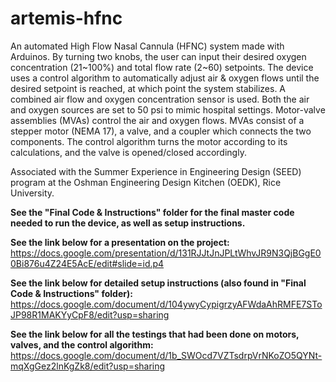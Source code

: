 # artemis-hfnc
An automated High Flow Nasal Cannula (HFNC) system made with Arduinos. By turning two knobs, the user can input their desired oxygen concentration (21~100%) and total flow rate (2~60) setpoints. The device uses a control algorithm to automatically adjust air & oxygen flows until the desired setpoint is reached, at which point the system stabilizes. A combined air flow and oxygen concentration sensor is used. Both the air and oxygen sources are set to 50 psi to mimic hospital settings. Motor-valve assemblies (MVAs) control the air and oxygen flows. MVAs consist of a stepper motor (NEMA 17), a valve, and a coupler which connects the two components. The control algorithm turns the motor according to its calculations, and the valve is opened/closed accordingly.

Associated with the Summer Experience in Engineering Design (SEED) program at the Oshman Engineering Design Kitchen (OEDK), Rice University.

**See the "Final Code & Instructions" folder for the final master code needed to run the device, as well as setup instructions.**

**See the link below for a presentation on the project:**
https://docs.google.com/presentation/d/131RJJtJnJPLtWhvJR9N3QjBGgE00Bi876u4Z24E5AcE/edit#slide=id.p4

**See the link below for detailed setup instructions (also found in "Final Code & Instructions" folder):**
https://docs.google.com/document/d/104ywyCypigrzyAFWdaAhRMFE7SToJP98R1MAKYyCpF8/edit?usp=sharing

**See the link below for all the testings that had been done on motors, valves, and the control algorithm:**
https://docs.google.com/document/d/1b_SWOcd7VZTsdrpVrNKoZO5QYNt-mqXgGez2lnKgZk8/edit?usp=sharing
